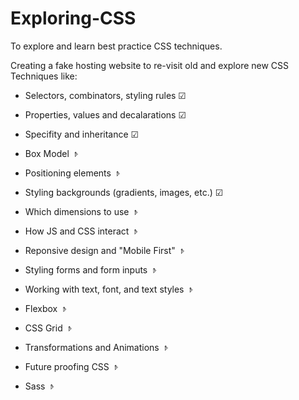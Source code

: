 # Exploring-CSS
To explore and learn best practice CSS techniques.

Creating a fake hosting website to re-visit old and explore new CSS Techniques like:

* Selectors, combinators, styling rules ☑

* Properties, values and decalarations ☑

* Specifity and inheritance ☑

* Box Model 𝤿

* Positioning elements 𝤿

* Styling backgrounds (gradients, images, etc.)  ☑

* Which dimensions to use 𝤿

* How JS and CSS interact 𝤿

* Reponsive design and "Mobile First" 𝤿

* Styling forms and form inputs 𝤿

* Working with text, font, and text styles 𝤿

* Flexbox 𝤿

* CSS Grid 𝤿

* Transformations and Animations 𝤿

* Future proofing CSS 𝤿

* Sass 𝤿

